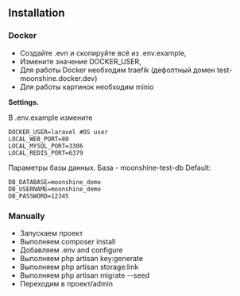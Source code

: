 ## Installation

### Docker
 - Создайте .evn и скопируйте всё из .env.example,
 - Измените значение DOCKER_USER,
 - Для работы Docker необходим traefik (дефолтный домен test-moonshine.docker.dev)
 - Для работы картинок необходим minio 

**Settings.**

В .env.example измените
```
DOCKER_USER=laravel #OS user
LOCAL_WEB_PORT=80
LOCAL_MYSQL_PORT=3306
LOCAL_REDIS_PORT=6379
```

Параметры базы данных. База - moonshine-test-db
Default:
```
DB_DATABASE=moonshine_demo
DB_USERNAME=moonshine_demo
DB_PASSWORD=12345
```

### Manually
- Запускаем проект
- Выполняем composer install
- Добавляем .env and configure
- Выполняем php artisan key:generate
- Выполняем php artisan storage:link
- Выполняем php artisan migrate --seed
- Переходим в проект/admin